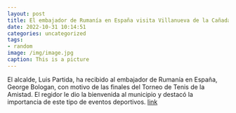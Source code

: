 ```yaml
---
layout: post
title: El embajador de Rumanía en España visita Villanueva de la Cañada
date: 2022-10-31 10:14:51
categories: uncategorized
tags:
- random
image: /img/image.jpg
caption: This is a picture
---
```

El alcalde, Luis Partida, ha recibido al embajador de Rumanía en España, George Bologan, con motivo de las finales del Torneo de Tenis de la Amistad. El regidor le dio la bienvenida al municipio y destacó la importancia de este tipo de eventos deportivos.   [link](https://www.ayto-villacanada.es/noticias/el-embajador-de-rumania-en-espana-visita-villanueva-de-la-canada/)
